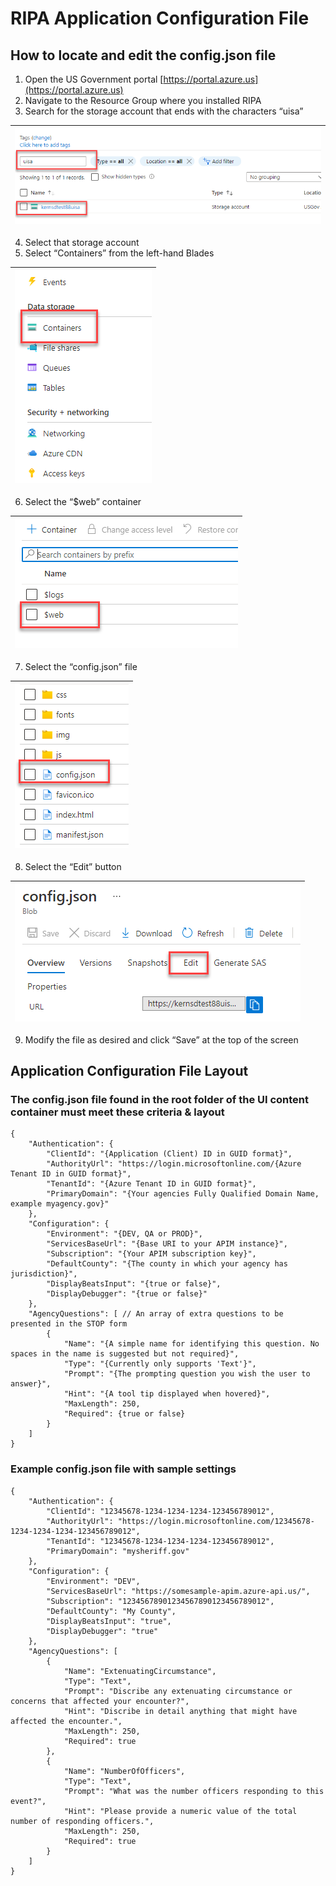 # RIPA Application Configuration File

## How to locate and edit the config.json file

1. Open the US Government portal [https://portal.azure.us](https://portal.azure.us)
2. Navigate to the Resource Group where you installed RIPA
3. Search for the storage account that ends with the characters “uisa”

| ![Step 1](assets/RIPA-App-Config-Step-01.png) |
|-

4. Select that storage account
5. Select “Containers” from the left-hand Blades

| ![Step 2](assets/RIPA-App-Config-Step-02.png) |
|-

6. Select the “$web” container

| ![Step 3](assets/RIPA-App-Config-Step-03.png) |
|-

7. Select the “config.json” file

| ![Step 4](assets/RIPA-App-Config-Step-04.png) |
|-

8. Select the “Edit” button

| ![Step 5](assets/RIPA-App-Config-Step-05.png) |
|-

9. Modify the file as desired and click “Save” at the top of the screen

## Application Configuration File Layout

### The config.json file found in the root folder of the UI content container must meet these criteria & layout

    {
        "Authentication": {
            "ClientId": "{Application (Client) ID in GUID format}",
            "AuthorityUrl": "https://login.microsoftonline.com/{Azure Tenant ID in GUID format}",
            "TenantId": "{Azure Tenant ID in GUID format}",
            "PrimaryDomain": "{Your agencies Fully Qualified Domain Name, example myagency.gov}"
        },
        "Configuration": {
            "Environment": "{DEV, QA or PROD}",
            "ServicesBaseUrl": "{Base URI to your APIM instance}",
            "Subscription": "{Your APIM subscription key}",
            "DefaultCounty": "{The county in which your agency has jurisdiction}",
            "DisplayBeatsInput": "{true or false}",
            "DisplayDebugger": "{true or false}"
        },
        "AgencyQuestions": [ // An array of extra questions to be presented in the STOP form
            {
                "Name": "{A simple name for identifying this question. No spaces in the name is suggested but not required}",
                "Type": "{Currently only supports 'Text'}",
                "Prompt": "{The prompting question you wish the user to answer}",
                "Hint": "{A tool tip displayed when hovered}",
                "MaxLength": 250,
                "Required": {true or false}
            }
        ]
    }

### Example config.json file with sample settings

    {
        "Authentication": {
            "ClientId": "12345678-1234-1234-1234-123456789012",
            "AuthorityUrl": "https://login.microsoftonline.com/12345678-1234-1234-1234-123456789012",
            "TenantId": "12345678-1234-1234-1234-123456789012",
            "PrimaryDomain": "mysheriff.gov"
        },
        "Configuration": {
            "Environment": "DEV",
            "ServicesBaseUrl": "https://somesample-apim.azure-api.us/",
            "Subscription": "12345678901234567890123456789012",
            "DefaultCounty": "My County",
            "DisplayBeatsInput": "true",
            "DisplayDebugger": "true"
        },
        "AgencyQuestions": [
            {
                "Name": "ExtenuatingCircumstance",
                "Type": "Text",
                "Prompt": "Discribe any extenuating circumstance or concerns that affected your encounter?",
                "Hint": "Discribe in detail anything that might have affected the encounter.",
                "MaxLength": 250,
                "Required": true
            },
            {
                "Name": "NumberOfOfficers",
                "Type": "Text",
                "Prompt": "What was the number officers responding to this event?",
                "Hint": "Please provide a numeric value of the total number of responding officers.",
                "MaxLength": 250,
                "Required": true
            }
        ]
    }
